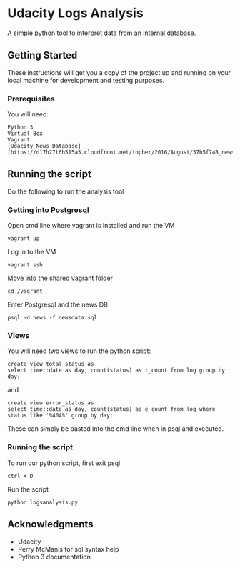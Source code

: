 # Udacity Logs Analysis

A simple python tool to interpret data from an internal database.

## Getting Started

These instructions will get you a copy of the project up and running on your local machine for development and testing purposes.

### Prerequisites

You will need:

```
Python 3
Virtual Box
Vagrant
[Udacity News Database](https://d17h27t6h515a5.cloudfront.net/topher/2016/August/57b5f748_newsdata/newsdata.zip)
```
## Running the script

Do the following to run the analysis tool

### Getting into Postgresql

Open cmd line where vagrant is installed and run the VM

```
vagrant up
```

Log in to the VM

```
vagrant ssh
```

Move into the shared vagrant folder

```
cd /vagrant
```

Enter Postgresql and the news DB

```
psql -d news -f newsdata.sql
```

### Views

You will need two views to run the python script:

```
create view total_status as
select time::date as day, count(status) as t_count from log group by day;
```

and

```
create view error_status as
select time::date as day, count(status) as e_count from log where status like '%404%' group by day;
```

These can simply be pasted into the cmd line when in psql and executed.

### Running the script

To run our python script, first exit psql

```
ctrl + D
```

Run the script

```
python logsanalysis.py
```

## Acknowledgments

* Udacity
* Perry McManis for sql syntax help
* Python 3 documentation
